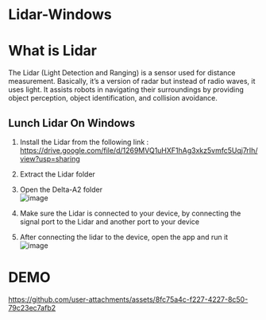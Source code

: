 # Lidar-Windows
# What is Lidar
The Lidar (Light Detection and Ranging) is a sensor used for distance measurement. 
Basically, it’s a version of radar but instead of radio waves, it uses light. It assists robots 
in navigating their surroundings by providing object perception, object identification, 
and collision avoidance.

## Lunch Lidar On Windows 
1. Install the Lidar from the following link :<br>
 https://drive.google.com/file/d/1269MVQ1uHXF1hAg3xkz5vmfc5Uqj7rIh/view?usp=sharing
2. Extract the Lidar folder
3. Open the Delta-A2 folder <br>
![image](https://github.com/user-attachments/assets/3704e777-de0a-49e4-b953-559006632ab5)

4. Make sure the Lidar is connected to your device, by connecting the signal port to the Lidar and another port to your device<br>
5. After connecting the lidar to the device, open the app and run it <br>
![image](https://github.com/user-attachments/assets/f282a0a8-c3a9-4c1d-8312-3652f24e11e0)

# DEMO
https://github.com/user-attachments/assets/8fc75a4c-f227-4227-8c50-79c23ec7afb2


